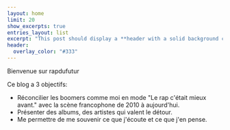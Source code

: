 ```yaml
---
layout: home
limit: 20
show_excerpts: true
entries_layout: list
excerpt: "This post should display a **header with a solid background color**, if the theme supports it."
header:
  overlay_color: "#333"
---
```





Bienvenue sur rapdufutur

Ce blog a 3 objectifs:
- Réconcilier les boomers comme moi en mode "Le rap c'était mieux avant." avec la scène francophone de 2010 à aujourd'hui.
- Présenter des albums, des artistes qui valent le détour.
- Me permettre de me souvenir ce que j'écoute et ce que j'en pense.

